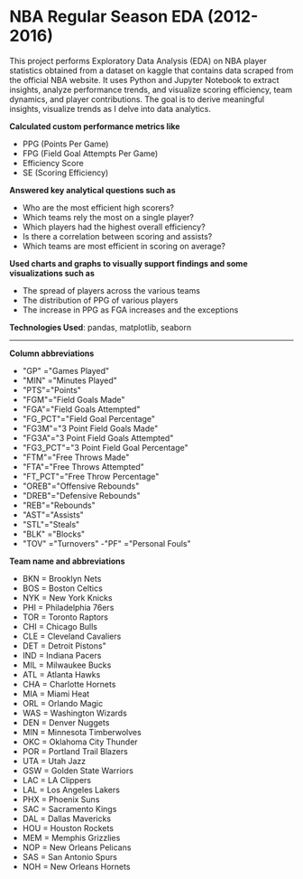 # NBA Regular Season EDA (2012-2016)
This project performs Exploratory Data Analysis (EDA) on NBA player statistics obtained from a dataset on kaggle that contains data scraped from the official NBA website. It uses Python and Jupyter Notebook to extract insights, analyze performance trends, and visualize scoring efficiency, team dynamics, and player contributions. The goal is to derive meaningful insights, visualize trends as I delve into data analytics. 

**Calculated custom performance metrics like**
- PPG (Points Per Game)
- FPG (Field Goal Attempts Per Game)
- Efficiency Score
- SE (Scoring Efficiency)

**Answered key analytical questions such as**
- Who are the most efficient high scorers?
- Which teams rely the most on a single player?
- Which players had the highest overall efficiency?
- Is there a correlation between scoring and assists?
- Which teams are most efficient in scoring on average?

**Used charts and graphs to visually support findings and some visualizations such as**
- The spread of players across the various teams
- The distribution of PPG of various players
- The increase in PPG as FGA increases and the exceptions

**Technologies Used**: pandas, matplotlib, seaborn

---
**Column abbreviations**

- "GP" ="Games Played"
- "MIN" ="Minutes Played"
- "PTS"="Points"
- "FGM"="Field Goals Made"
- "FGA"="Field Goals Attempted"
- "FG_PCT"="Field Goal Percentage"
- "FG3M"="3 Point Field Goals Made"
- "FG3A"="3 Point Field Goals Attempted"
- "FG3_PCT"="3 Point Field Goal Percentage"
- "FTM"="Free Throws Made"
- "FTA"="Free Throws Attempted"
- "FT_PCT"="Free Throw Percentage"
- "OREB"="Offensive Rebounds"
- "DREB"="Defensive Rebounds"
- "REB"="Rebounds"
- "AST"="Assists"
- "STL"="Steals"
- "BLK" ="Blocks"
- "TOV" ="Turnovers"
-"PF" ="Personal Fouls"

**Team name and abbreviations**
- BKN = Brooklyn Nets
- BOS = Boston Celtics
- NYK = New York Knicks
- PHI = Philadelphia 76ers
- TOR = Toronto Raptors
- CHI = Chicago Bulls
- CLE = Cleveland Cavaliers
- DET = Detroit Pistons"
- IND = Indiana Pacers
- MIL = Milwaukee Bucks
- ATL = Atlanta Hawks
- CHA = Charlotte Hornets
- MIA = Miami Heat
- ORL = Orlando Magic
- WAS = Washington Wizards
- DEN = Denver Nuggets
- MIN = Minnesota Timberwolves 
- OKC = Oklahoma City Thunder
- POR = Portland Trail Blazers
- UTA = Utah Jazz
- GSW = Golden State Warriors
- LAC = LA Clippers
- LAL = Los Angeles Lakers
- PHX = Phoenix Suns
- SAC = Sacramento Kings
- DAL = Dallas Mavericks
- HOU = Houston Rockets
- MEM = Memphis Grizzlies
- NOP = New Orleans Pelicans
- SAS = San Antonio Spurs
- NOH = New Orleans Hornets


